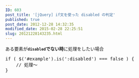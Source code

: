 ```yaml
---
ID: 603
post_title: '[jQuery] if文を使った disabled の判定'
published: true
post_date: 2012-12-28 14:32:35
modified_date: 2015-02-28 22:25:51
slug: 20121228143235.html
---
```

ある要素が<b><code>disabled</code>でない時</b>に処理をしたい場合
<!--more-->
<pre class="prettyprint linenums lang-js">
if ( $('#example').is(':disabled') === false ) {
    // 処理～
}
</pre>